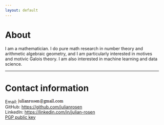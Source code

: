 ```yaml
---
layout: default
---
```

# About

I am a mathematician. I do pure math research in number theory and arithmetic algebraic geometry, and I am particularly interested in motives
and motivic Galois theory. I am also interested in machine learning and data science.

---
# Contact information

Email: ![](email.png)  
GitHub: <a href="https://github.com/julianrosen" target="_blank">https://github.com/julianrosen</a>  
LinkedIn: <a href="https://linkedin.com/in/julian-rosen" target="_blank">https://linkedin.com/in/julian-rosen</a>  
[PGP public key](public_key.html)


